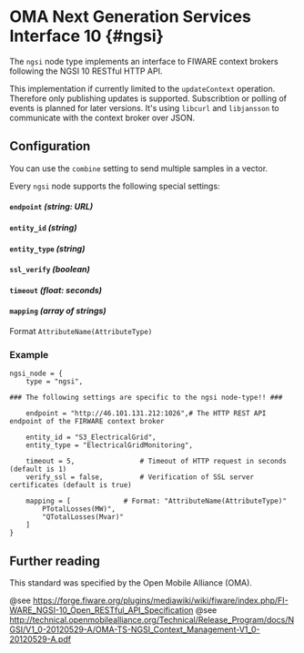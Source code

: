 # OMA Next Generation Services Interface 10 {#ngsi}

The `ngsi` node type implements an interface to FIWARE context brokers following the NGSI 10 RESTful HTTP API.

This implementation if currently limited to the `updateContext` operation.
Therefore only publishing updates is supported. Subscribtion or polling of events is planned for later versions.
It's using `libcurl` and `libjansson` to communicate with the context broker over JSON.

## Configuration

You can use the `combine` setting to send multiple samples in a vector.

Every `ngsi` node supports the following special settings:

#### `endpoint` *(string: URL)*

#### `entity_id` *(string)*

#### `entity_type` *(string)*

#### `ssl_verify` *(boolean)*

#### `timeout` *(float: seconds)*

#### `mapping` *(array of strings)*

Format `AttributeName(AttributeType)`

### Example

	ngsi_node = {
		type = "ngsi",
		
	### The following settings are specific to the ngsi node-type!! ###

		endpoint = "http://46.101.131.212:1026",# The HTTP REST API endpoint of the FIRWARE context broker
		
		entity_id = "S3_ElectricalGrid",	
		entity_type = "ElectricalGridMonitoring",
		
		timeout = 5,				# Timeout of HTTP request in seconds (default is 1)
		verify_ssl = false,			# Verification of SSL server certificates (default is true)

		mapping = [				# Format: "AttributeName(AttributeType)"
			PTotalLosses(MW)",
			"QTotalLosses(Mvar)"
		]
	}

## Further reading

This standard was specified by the Open Mobile Alliance (OMA).

@see https://forge.fiware.org/plugins/mediawiki/wiki/fiware/index.php/FI-WARE_NGSI-10_Open_RESTful_API_Specification
@see http://technical.openmobilealliance.org/Technical/Release_Program/docs/NGSI/V1_0-20120529-A/OMA-TS-NGSI_Context_Management-V1_0-20120529-A.pdf